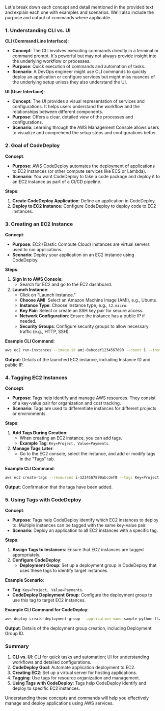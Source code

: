 Let's break down each concept and detail mentioned in the provided text and explain each one with examples and scenarios. We'll also include the purpose and output of commands where applicable.

### 1. **Understanding CLI vs. UI**

**CLI (Command Line Interface)**:
- **Concept**: The CLI involves executing commands directly in a terminal or command prompt. It's powerful but may not always provide insight into the underlying workflow or processes.
- **Purpose**: Quick execution of commands and automation of tasks.
- **Scenario**: A DevOps engineer might use CLI commands to quickly deploy an application or configure services but might miss nuances of the underlying setup unless they also understand the UI.

**UI (User Interface)**:
- **Concept**: The UI provides a visual representation of services and configurations. It helps users understand the workflow and the relationships between different components.
- **Purpose**: Offers a clear, detailed view of the processes and configurations.
- **Scenario**: Learning through the AWS Management Console allows users to visualize and comprehend the setup steps and configurations better.

### 2. **Goal of CodeDeploy**

**Concept**:
- **Purpose**: AWS CodeDeploy automates the deployment of applications to EC2 instances (or other compute services like ECS or Lambda).
- **Scenario**: You want CodeDeploy to take a code package and deploy it to an EC2 instance as part of a CI/CD pipeline.

**Steps**:
1. **Create CodeDeploy Application**: Define an application in CodeDeploy.
2. **Deploy to EC2 Instance**: Configure CodeDeploy to deploy code to EC2 instances.

### 3. **Creating an EC2 Instance**

**Concept**:
- **Purpose**: EC2 (Elastic Compute Cloud) instances are virtual servers used to run applications.
- **Scenario**: Deploy your application on an EC2 instance using CodeDeploy.

**Steps**:
1. **Sign In to AWS Console**:
   - Search for EC2 and go to the EC2 dashboard.
2. **Launch Instance**:
   - Click on "Launch Instance."
   - **Choose AMI**: Select an Amazon Machine Image (AMI), e.g., Ubuntu.
   - **Instance Type**: Choose instance type, e.g., `t2.micro`.
   - **Key Pair**: Select or create an SSH key pair for secure access.
   - **Network Configuration**: Ensure the instance has a public IP if needed.
   - **Security Groups**: Configure security groups to allow necessary traffic (e.g., HTTP, SSH).

**Example CLI Command**:
```bash
aws ec2 run-instances --image-id ami-0abcdef1234567890 --count 1 --instance-type t2.micro --key-name MyKeyPair --security-group-ids sg-0123456789abcdef0 --subnet-id subnet-6e7f829e
```
**Output**: Details of the launched EC2 instance, including Instance ID and public IP.

### 4. **Tagging EC2 Instances**

**Concept**:
- **Purpose**: Tags help identify and manage AWS resources. They consist of a key-value pair for organization and cost tracking.
- **Scenario**: Tags are used to differentiate instances for different projects or environments.

**Steps**:
1. **Add Tags During Creation**:
   - When creating an EC2 instance, you can add tags.
   - **Example Tag**: `Key=Project, Value=Payments`.
2. **Manage Tags Later**:
   - Go to the EC2 console, select the instance, and add or modify tags in the "Tags" tab.

**Example CLI Command**:
```bash
aws ec2 create-tags --resources i-1234567890abcdef0 --tags Key=Project,Value=Payments
```
**Output**: Confirmation that the tags have been added.

### 5. **Using Tags with CodeDeploy**

**Concept**:
- **Purpose**: Tags help CodeDeploy identify which EC2 instances to deploy to. Multiple instances can be tagged with the same key-value pair.
- **Scenario**: Deploy an application to all EC2 instances with a specific tag.

**Steps**:
1. **Assign Tags to Instances**: Ensure that EC2 instances are tagged appropriately.
2. **Configure CodeDeploy**:
   - **Deployment Group**: Set up a deployment group in CodeDeploy that uses these tags to identify target instances.

**Example Scenario**:
- **Tag**: `Key=Project, Value=Payments`.
- **CodeDeploy Deployment Group**: Configure the deployment group to use this tag to target EC2 instances.

**Example CLI Command for CodeDeploy**:
```bash
aws deploy create-deployment-group --application-name sample-python-flask-app --deployment-group-name my-deployment-group --deployment-config-name CodeDeployDefault.AllAtOnce --ec2-tag-filters Key=Project,Value=Payments
```
**Output**: Details of the deployment group creation, including Deployment Group ID.

### Summary

1. **CLI vs. UI**: CLI for quick tasks and automation; UI for understanding workflows and detailed configurations.
2. **CodeDeploy Goal**: Automate application deployment to EC2.
3. **Creating EC2**: Set up a virtual server for hosting applications.
4. **Tagging**: Use tags for resource organization and management.
5. **Using Tags with CodeDeploy**: Tags help CodeDeploy identify and deploy to specific EC2 instances.

Understanding these concepts and commands will help you effectively manage and deploy applications using AWS services.